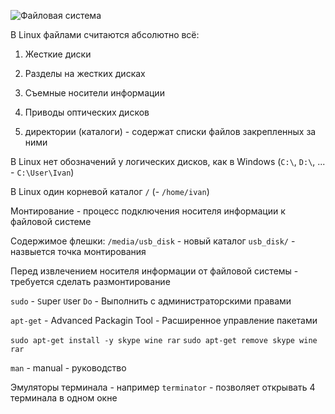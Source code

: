 ![Файловая система](./img/file_system.jpg)

В Linux файлами считаются абсолютно всё:

1. Жесткие диски

2. Разделы на жестких дисках

3. Съемные носители информации

4. Приводы оптических дисков

5. директории (каталоги) - содержат списки файлов закрепленных за ними


В Linux нет обозначений у логических дисков, как в Windows (`C:\`, `D:\`, ... - `C:\User\Ivan`)

В Linux один корневой каталог `/` (- `/home/ivan`)


Монтирование - процесс подключения носителя информации к файловой системе

Содержимое флешки: `/media/usb_disk` - новый каталог `usb_disk/` - назвыется точка монтирования

Перед извлечением носителя информации от файловой системы - требуется сделать размонтирование

`sudo` - `S`uper `U`ser `Do` - Выполнить с администраторскими правами

`apt-get` - Advanced Packagin Tool - Расширенное управление пакетами

`sudo apt-get install -y skype wine rar`
`sudo apt-get remove skype wine rar`

`man` - manual - руководство

Эмуляторы терминала - например `terminator` - позволяет открывать 4 терминала в одном окне
